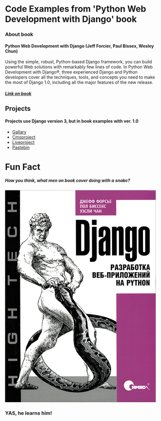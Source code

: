 # Code Examples from 'Python Web Development with Django' book
### About book
#### Python Web Development with Django (Jeff Forcier, Paul Bissex, Wesley Chun)
Using the simple, robust, Python-based Django framework, you can build powerful Web solutions 
with remarkably few lines of code. In Python Web Development with Django®, three experienced 
Django and Python developers cover all the techniques, tools, and concepts you need to make 
the most of Django 1.0, including all the major features of the new release.
##### [Link on book](https://www.amazon.com/Python-Development-Django-Jeff-Forcier/dp/0132356139)
## Projects
#### Projects use Django version 3, but in book examples with ver. 1.0
- [Gallary](gallery)
- [Cmsproject](cmsproject)
- [Liveproject](liveproject)
- [Pastebin](pastebin)
# Fun Fact
##### How you think, what men on book cover doing with a snake?
![](book-cover.jpg)
### YAS, he learns him!